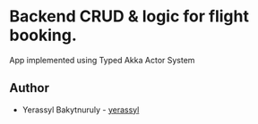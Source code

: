 # Backend CRUD & logic for flight booking.

App implemented using Typed Akka Actor System

## Author
* Yerassyl Bakytnuruly - [yerassyl](https://github.com/yeraassyl)
